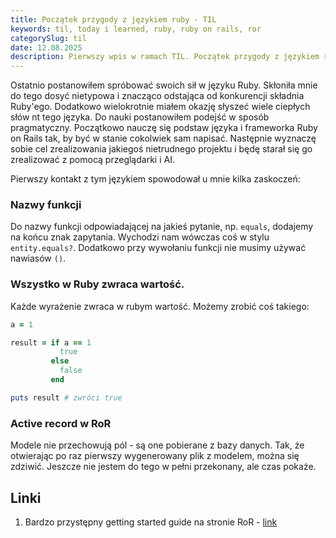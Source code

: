 ```yaml
---
title: Początek przygody z językiem ruby - TIL
keywords: til, today i learned, ruby, ruby on rails, ror
categorySlug: til
date: 12.08.2025
description: Pierwszy wpis w ramach TIL. Początek przygody z językiem ruby.
---
```

Ostatnio postanowiłem spróbować swoich sił w języku Ruby. 
Skłoniła mnie do tego dosyć nietypowa i znacząco odstająca od konkurencji składnia Ruby'ego.
Dodatkowo wielokrotnie miałem okazję słyszeć wiele ciepłych słów nt tego języka.
Do nauki postanowiłem podejść w sposób pragmatyczny. Początkowo nauczę się podstaw języka i frameworka 
Ruby on Rails tak, by być w stanie cokolwiek sam napisać. Następnie wyznaczę sobie cel 
zrealizowania jakiegoś nietrudnego projektu i będę starał się go zrealizować z pomocą przeglądarki i AI.

Pierwszy kontakt z tym językiem spowodował u mnie kilka zaskoczeń:

### Nazwy funkcji
Do nazwy funkcji odpowiadającej na jakieś pytanie, np. `equals`, dodajemy na końcu znak zapytania.
Wychodzi nam wówczas coś w stylu `entity.equals?`. Dodatkowo przy wywołaniu funkcji nie musimy używać nawiasów `()`.

### Wszystko w Ruby zwraca wartość.
Każde wyrażenie zwraca w rubym wartość. Możemy zrobić coś takiego:
```ruby
a = 1

result = if a == 1
           true
         else
           false
         end

puts result # zwróci true
```

### Active record w RoR
Modele nie przechowują pól - są one pobierane z bazy danych.
Tak, że otwierając po raz pierwszy wygenerowany plik z modelem, można się zdziwić.
Jeszcze nie jestem do tego w pełni przekonany, ale czas pokaże.

## Linki
1. Bardzo przystępny getting started guide na stronie RoR - [link](https://guides.rubyonrails.org/getting_started.html)